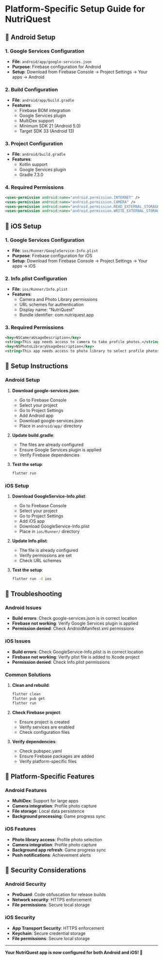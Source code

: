 # Platform-Specific Setup Guide for NutriQuest

## 🤖 Android Setup

### 1. Google Services Configuration
- **File**: `android/app/google-services.json`
- **Purpose**: Firebase configuration for Android
- **Setup**: Download from Firebase Console → Project Settings → Your apps → Android

### 2. Build Configuration
- **File**: `android/app/build.gradle`
- **Features**:
  - Firebase BOM integration
  - Google Services plugin
  - MultiDex support
  - Minimum SDK 21 (Android 5.0)
  - Target SDK 33 (Android 13)

### 3. Project Configuration
- **File**: `android/build.gradle`
- **Features**:
  - Kotlin support
  - Google Services plugin
  - Gradle 7.3.0

### 4. Required Permissions
```xml
<uses-permission android:name="android.permission.INTERNET" />
<uses-permission android:name="android.permission.CAMERA" />
<uses-permission android:name="android.permission.READ_EXTERNAL_STORAGE" />
<uses-permission android:name="android.permission.WRITE_EXTERNAL_STORAGE" />
```

## 🍎 iOS Setup

### 1. Google Services Configuration
- **File**: `ios/Runner/GoogleService-Info.plist`
- **Purpose**: Firebase configuration for iOS
- **Setup**: Download from Firebase Console → Project Settings → Your apps → iOS

### 2. Info.plist Configuration
- **File**: `ios/Runner/Info.plist`
- **Features**:
  - Camera and Photo Library permissions
  - URL schemes for authentication
  - Display name: "NutriQuest"
  - Bundle identifier: com.nutriquest.app

### 3. Required Permissions
```xml
<key>NSCameraUsageDescription</key>
<string>This app needs access to camera to take profile photos.</string>
<key>NSPhotoLibraryUsageDescription</key>
<string>This app needs access to photo library to select profile photos.</string>
```

## 🔧 Setup Instructions

### Android Setup
1. **Download google-services.json**:
   - Go to Firebase Console
   - Select your project
   - Go to Project Settings
   - Add Android app
   - Download google-services.json
   - Place in `android/app/` directory

2. **Update build.gradle**:
   - The files are already configured
   - Ensure Google Services plugin is applied
   - Verify Firebase dependencies

3. **Test the setup**:
   ```bash
   flutter run
   ```

### iOS Setup
1. **Download GoogleService-Info.plist**:
   - Go to Firebase Console
   - Select your project
   - Go to Project Settings
   - Add iOS app
   - Download GoogleService-Info.plist
   - Place in `ios/Runner/` directory

2. **Update Info.plist**:
   - The file is already configured
   - Verify permissions are set
   - Check URL schemes

3. **Test the setup**:
   ```bash
   flutter run -d ios
   ```

## 🚨 Troubleshooting

### Android Issues
- **Build errors**: Check google-services.json is in correct location
- **Firebase not working**: Verify Google Services plugin is applied
- **Permission denied**: Check AndroidManifest.xml permissions

### iOS Issues
- **Build errors**: Check GoogleService-Info.plist is in correct location
- **Firebase not working**: Verify plist file is added to Xcode project
- **Permission denied**: Check Info.plist permissions

### Common Solutions
1. **Clean and rebuild**:
   ```bash
   flutter clean
   flutter pub get
   flutter run
   ```

2. **Check Firebase project**:
   - Ensure project is created
   - Verify services are enabled
   - Check configuration files

3. **Verify dependencies**:
   - Check pubspec.yaml
   - Ensure Firebase packages are added
   - Verify platform-specific files

## 📱 Platform-Specific Features

### Android Features
- **MultiDex**: Support for large apps
- **Camera integration**: Profile photo capture
- **File storage**: Local data persistence
- **Background processing**: Game progress sync

### iOS Features
- **Photo library access**: Profile photo selection
- **Camera integration**: Profile photo capture
- **Background app refresh**: Game progress sync
- **Push notifications**: Achievement alerts

## 🔐 Security Considerations

### Android Security
- **ProGuard**: Code obfuscation for release builds
- **Network security**: HTTPS enforcement
- **File permissions**: Secure local storage

### iOS Security
- **App Transport Security**: HTTPS enforcement
- **Keychain**: Secure credential storage
- **File permissions**: Secure local storage

---
**Your NutriQuest app is now configured for both Android and iOS! 🎉**
